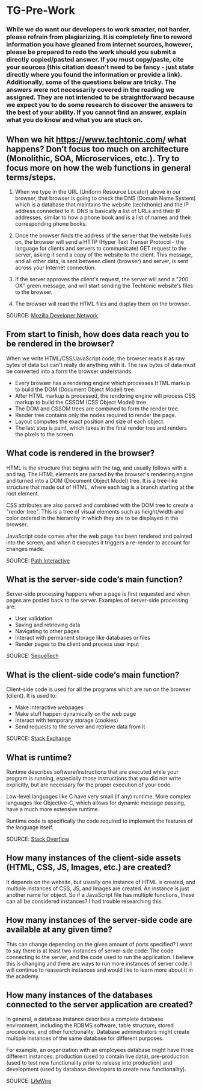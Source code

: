 # TG-Pre-Work

### While we do want our developers to work smarter, not harder, please refrain from plagiarizing.  It is completely fine to reword information you have gleaned from internet sources, however, please be prepared to redo the work should you submit a directly copied/pasted answer.  If you must copy/paste, cite your sources (this citation doesn't need to be fancy - just state directly where you found the information or provide a link).  Additionally, some of the questions below are tricky.  The answers were not necessarily covered in the reading we assigned.  They are not intended to be straightforward because we expect you to do some research to discover the answers to the best of your ability.  If you cannot find an answer, explain what you do know and what you are stuck on.  

## When we hit https://www.techtonic.com/ what happens? Don’t focus too much on architecture (Monolithic, SOA, Microservices, etc.). Try to focus more on how the web functions in general terms/steps.

1) When we type in the URL (Uniform Resource Locator) above in our browser, that browser is going to check the DNS (Domain Name System)
which is a database that maintains the website (techthonic) and the IP address connected to it.  DNS is basically a list of URLs and
their IP addresses, similar to how a phone book and is a list of names and their corresponding phone books.

2) Once the browser finds the address of the server that the website lives on, the browser will send a HTTP (Hyper Text Transer Protocol - the language for clients and servers to communicate) GET request to the server, asking it send a copy of the website to the client.  This message, and all other data, is sent between client (browser) and server, is sent across your Internet connection.

3) If the server approves the client's request, the server will send a "200 OK" green message, and will start sending the Techtonic website's files to the browser.

4) The browser will read the HTML files and display them on the browser.

SOURCE: [Mozilla Developer Network](https://developer.mozilla.org/en-US/docs/Learn/Getting_started_with_the_web/How_the_Web_works)</br>

## From start to finish, how does data reach you to be rendered in the browser?

When we write HTML/CSS/JavaScript code, the browser reads it as raw bytes of data but can't really do anything with it.  The raw bytes
of data must be converted into a form the browser understands.

* Every browser has a rendering engine which processes HTML markup to build the DOM (Document Object Model) tree.
* After HTML markup is processed, the rendering engine will process CSS markup to build the CSSOM (CSS Object Model) tree. 
* The DOM and CSSOM trees are combined to form the render tree.
* Render tree contains only the nodes required to render the page.
* Layout computes the exact position and size of each object.
* The last step is paint, which takes in the final render tree and renders the pixels to the screen.

## What code is rendered in the browser?

HTML is the structure that begins with the <html> tag, and usually follows with a <head> and <body> tag.  The HTML elements are parsed by the browser's rendering engine and turned into a DOM (Document Object Model) tree.  It is a tree-like structure that made out of HTML, where each tag is a branch starting at the root element.
  
CSS attributes are also parsed and combined with the DOM tree to create a "render tree".  This is a tree of visual elements such as height/width and color ordered in the hierarchy in which they are to be displayed in the browser.

JavaScript code comes after the web page has been rendered and painted into the screen, and when it executes it triggers a re-render to
account for changes made.

SOURCE: [Path Interactive](https://www.pathinteractive.com/blog/design-development/rendering-a-webpage-with-google-webmaster-tools/)</br>

## What is the server-side code’s main function?

Server-side processing happens when a page is first requested and when pages are posted back to the server. Examples of server-side processing are:

* User validation
* Saving and retrieving data
* Navigating to other pages
* Interact with permanent storage like databases or files
* Render pages to the client and process user input

SOURCE: [SequeTech](https://www.seguetech.com/client-server-side-code/)</br>

## What is the client-side code’s main function?

Client-side code is used for all the programs which are run on the browser (client).  It is used to:

* Make interactive webpages
* Make stuff happen dynamically on the web page
* Interact with temporary storage (cookies)
* Send requests to the server and retrieve data from it

SOURCE: [Stack Exchange](https://softwareengineering.stackexchange.com/questions/171203/what-are-the-differences-between-server-side-and-client-side-programming)</br>

## What is runtime?

Runtime describes software/instructions that are executed while your program is running, especially those instructions that you did not write explicitly, but are necessary for the proper execution of your code.

Low-level languages like C have very small (if any) runtime. More complex languages like Objective-C, which allows for dynamic message passing, have a much more extensive runtime.

Runtime code is specifically the code required to implement the features of the language itself.

SOURCE: [Stack Overflow](https://stackoverflow.com/questions/3900549/what-is-runtime)</br>

## How many instances of the client-side assets (HTML, CSS, JS, Images, etc.) are created?

It depends on the website, but usually one instance of HTML is created, and multiple instances of CSS, JS, and Images are created.  An instance is just another name for object.  So if a JavaScript file has multiple functions, these can all be considered instances?  I had trouble researching this.

## How many instances of the server-side code are available at any given time?

This can change depending on the given amount of ports specified?  I want to say there is at least two instances of server-side code: The code connecting to the server, and the code used to run the application.  I believe this is changing and there are ways to run more
instances of server code.  I will continue to reasearch instances and would like to learn more about it in the academy.

## How many instances of the databases connected to the server application are created?

In general, a database instance describes a complete database environment, including the RDBMS software, table structure, stored procedures, and other functionality. Database administrators might create multiple instances of the same database for different purposes.

For example, an organization with an employees database might have three different instances: production (used to contain live data), pre-production (used to test new functionality prior to release into production) and development (used by database developers to create new functionality).

SOURCE: [LifeWire](https://www.lifewire.com/database-instance-1019612)</br>
